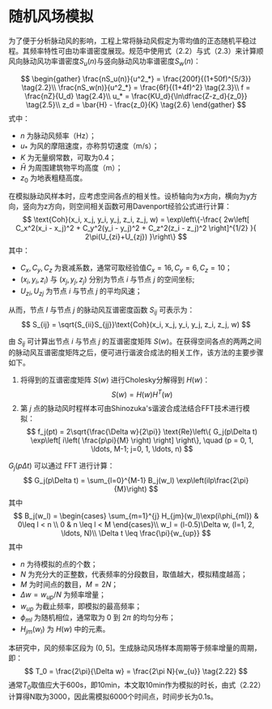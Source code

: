 # 随机风场模拟



为了便于分析脉动风的影响，工程上常将脉动风假定为零均值的正态随机平稳过程。其频率特性可由功率谱密度展现。规范中使用式（2.2）与式（2.3）来计算顺风向脉动风功率谱密度$S_u(n)$与竖向脉动风功率谱密度$S_w(n)$：

$$
\begin{gather}
\frac{nS_u(n)}{u^2_*} = \frac{200f}{(1+50f)^{5/3}} \tag{2.2}\\
\frac{nS_w(n)}{u^2_*} = \frac{6f}{(1+4f)^2} \tag{2.3}\\
f = \frac{nZ}{U_d} \tag{2.4}\\
u_* = \frac{KU_d}{\ln\dfrac{Z-z_d}{z_0}} \tag{2.5}\\
z_d = \bar{H} - \frac{z_0}{K} \tag{2.6}
\end{gather}
$$
式中：
- $n$ 为脉动风频率（Hz）；
- $u_*$ 为风的摩阻速度，亦称剪切速度（m/s）；
- $K$ 为无量纲常数，可取为0.4；
- $\bar{H}$ 为周围建筑物平均高度（m）；
- $z_0$ 为地表粗糙高度。

在模拟脉动风样本时，应考虑空间各点的相关性。设桥轴向为x方向，横向为y方向，竖向为z方向，则空间相关函数可用Davenport经验公式进行计算：
$$
\text{Coh}(x_i, x_j, y_i, y_j, z_i, z_j, w) = \exp\left\{-\frac{
    2w\left[ C_x^2(x_i - x_j)^2 + C_y^2(y_i - y_j)^2 + C_z^2(z_i - z_j)^2 \right]^{1/2}
}{
    2\pi(U_{zi}+U_{zj})
}\right\}
$$
其中：
- $C_x, C_y, C_z$ 为衰减系数，通常可取经验值$C_x = 16, C_y = 6, C_z = 10$；
- $(x_i, y_i, z_i)$ 与 $(x_j, y_j, z_j)$ 分别为节点 $i$ 与节点 $j$ 的空间坐标;
- $U_{zi}, U_{zj}$ 为节点 $i$ 与节点 $j$ 的平均风速；

从而，节点 $I$ 与节点 $j$ 的脉动风互谱密度函数 $S_{ij}$ 可表示为：
$$
S_{ij} = \sqrt{S_{ii}S_{jj}}\text{Coh}(x_i, x_j, y_i, y_j, z_i, z_j, w)
$$

由 $S_{ij}$ 可计算出节点 $i$ 与节点 $j$ 的互谱密度矩阵 $S(w)$。在获得空间各点的两两之间的脉动风互谱密度矩阵之后，便可进行谐波合成法的相关工作，该方法的主要步骤如下。

1. 将得到的互谱密度矩阵 $S(w)$ 进行Cholesky分解得到 $H(w)$：
$$
S(w) = H(w)H^T(w)
$$
2. 第 $j$ 点的脉动风时程样本可由Shinozuka's谐波合成法结合FFT技术进行模拟：
$$
f_j(pt) = 2\sqrt{\frac{\Delta w}{2\pi}} \text{Re}\left\{
    G_j(p\Delta t) \exp\left[
        i\left(
            \frac{p\pi}{M}
        \right)
    \right]
\right\}, \quad (p = 0, 1, \ldots, M-1; j=0, 1, \ldots, n)
$$

$G_j(p\Delta t)$ 可以通过 FFT 进行计算：
$$
G_j(p\Delta t) = \sum_{l=0}^{M-1} B_j(w_l) \exp\left(ilp\frac{2\pi}{M}\right)
$$
其中
$$
B_j(w_l) = \begin{cases}
    \sum_{m=1}^{j} H_{jm}(w_l)\exp(i\phi_{ml})  & 0\leq l < n \\
    0 & n \leq l < M
\end{cases}\\
w_l = (l-0.5)\Delta w, (l=1, 2, \ldots, N)\\
\Delta t \leq \frac{\pi}{w_{up}}
$$
其中
- $n$ 为待模拟的点的个数；
- $N$ 为充分大的正整数，代表频率的分段数目，取值越大，模拟精度越高；
- $M$ 为时间点的数目，$M = 2N$；
- $\Delta w=w_{up}/N$ 为频率增量；
- $w_{up}$ 为截止频率，即模拟的最高频率；
- $\phi_{ml}$ 为随机相位，通常取为 $0$ 到 $2\pi$ 的均匀分布；
- $H_{jm}(w_l)$ 为 $H(w)$ 中的元素。

本研究中，风的频率区段为 $(0,5]$。生成脉动风场样本周期等于频率增量的周期，即：
$$
T_0 = \frac{2\pi}{\Delta w} = \frac{2\pi N}{w_{u}} \tag{2.22}
$$
通常$T_0$取值应大于600s，即10min，本文取10min作为模拟的时长，由式（2.22）计算得N取为3000，因此需模拟6000个时间点，时间步长为0.1s。